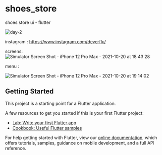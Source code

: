 # shoes_store

shoes store ui - flutter

![day-2](https://user-images.githubusercontent.com/32387645/138171124-20af7fa3-6f6d-4be7-a2d6-810e673b74a0.png)

instagram : https://www.instagram.com/deverflu/

screens:
![Simulator Screen Shot - iPhone 12 Pro Max - 2021-10-20 at 18 43 28](https://user-images.githubusercontent.com/32387645/138170801-3dc4258f-42dc-4784-aa1e-638d00cb058d.png)

menu :

![Simulator Screen Shot - iPhone 12 Pro Max - 2021-10-20 at 19 14 02](https://user-images.githubusercontent.com/32387645/138170821-84c7d92c-fe68-4aaa-952e-d5a6ed405f23.png)


## Getting Started


This project is a starting point for a Flutter application.

A few resources to get you started if this is your first Flutter project:

- [Lab: Write your first Flutter app](https://flutter.dev/docs/get-started/codelab)
- [Cookbook: Useful Flutter samples](https://flutter.dev/docs/cookbook)

For help getting started with Flutter, view our
[online documentation](https://flutter.dev/docs), which offers tutorials,
samples, guidance on mobile development, and a full API reference.
